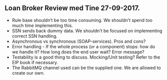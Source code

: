 ## Loan Broker Review med Tine 27-09-2017.

*	Rule base shouldn’t be too time consuming. We shouldn’t spend too much time implementing this. 
*	SSN sends back dummy data. We shouldn’t be focused on implementing correct SSN handling.
*	Asynchronous vs synchronous (SOAP-services). Pros and cons?
*	Error handling - If the whole process (or a component) stops: how do we handle it? How long does the end user wait? Error message?
*	Testability is a good thing to discuss. Mocking/Unit testing? Refer to the EIP book if necessary. 
*	The RabbitMQ channel used can be the supplied one. We are allowed to create our own. 
